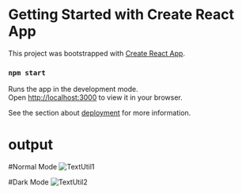 # Getting Started with Create React App

This project was bootstrapped with [Create React App](https://github.com/facebook/create-react-app).

### `npm start`

Runs the app in the development mode.\
Open [http://localhost:3000](http://localhost:3000) to view it in your browser.


See the section about [deployment](https://facebook.github.io/create-react-app/docs/deployment) for more information.

# output
#Normal Mode
![TextUtil1](https://github.com/rajnaik44/Text_Utils-rect.js/assets/114856688/829d453d-22af-43b3-a521-ac1c47f70db9)

#Dark Mode
![TextUtil2](https://github.com/rajnaik44/Text_Utils-rect.js/assets/114856688/cf688e88-71fd-454f-9ccf-8971e6a83624)

